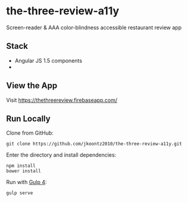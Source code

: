 # the-three-review-a11y
Screen-reader & AAA color-blindness accessible restaurant review app

## Stack
* Angular JS 1.5 components
* 

## View the App
Visit https://thethreereview.firebaseapp.com/

## Run Locally

Clone from GitHub:

`git clone https://github.com/jkoontz2010/the-three-review-a11y.git`

Enter the directory and install dependencies:
```
npm install
bower install
```
Run with [Gulp 4](http://gulpjs.com/):

`gulp serve`

